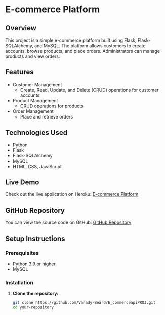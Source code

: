 # E-commerce Platform

## Overview
This project is a simple e-commerce platform built using Flask, Flask-SQLAlchemy, and MySQL. The platform allows customers to create accounts, browse products, and place orders. Administrators can manage products and view orders.

## Features
- Customer Management
  - Create, Read, Update, and Delete (CRUD) operations for customer accounts
- Product Management
  - CRUD operations for products
- Order Management
  - Place and retrieve orders

## Technologies Used
- Python
- Flask
- Flask-SQLAlchemy
- MySQL
- HTML, CSS, JavaScript

## Live Demo
Check out the live application on Heroku: [E-commerce Platform](https://your-app-name.herokuapp.com/)

## GitHub Repository
You can view the source code on GitHub: [GitHub Repository](https://github.com/Vanady-Beard/E_commerceapiPROJ.git)

## Setup Instructions

### Prerequisites
- Python 3.9 or higher
- MySQL

### Installation

1. **Clone the repository:**
   ```bash
   git clone https://github.com/Vanady-Beard/E_commerceapiPROJ.git
   cd your-repository
